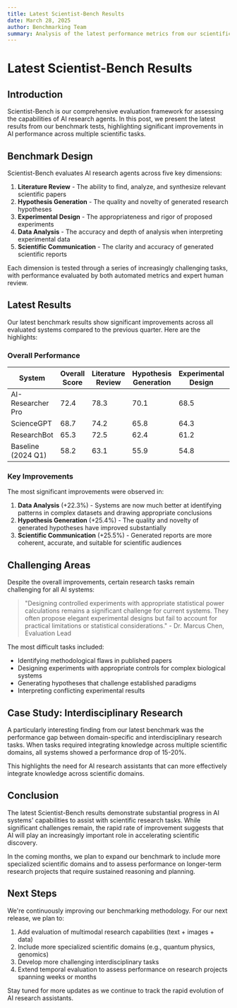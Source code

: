 ```yaml
---
title: Latest Scientist-Bench Results
date: March 28, 2025
author: Benchmarking Team
summary: Analysis of the latest performance metrics from our scientific agent benchmark.
---
```


# Latest Scientist-Bench Results

## Introduction

Scientist-Bench is our comprehensive evaluation framework for assessing the capabilities of AI research agents. In this post, we present the latest results from our benchmark tests, highlighting significant improvements in AI performance across multiple scientific tasks.

## Benchmark Design

Scientist-Bench evaluates AI research agents across five key dimensions:

1. **Literature Review** - The ability to find, analyze, and synthesize relevant scientific papers
2. **Hypothesis Generation** - The quality and novelty of generated research hypotheses
3. **Experimental Design** - The appropriateness and rigor of proposed experiments
4. **Data Analysis** - The accuracy and depth of analysis when interpreting experimental data
5. **Scientific Communication** - The clarity and accuracy of generated scientific reports

Each dimension is tested through a series of increasingly challenging tasks, with performance evaluated by both automated metrics and expert human review.

## Latest Results

Our latest benchmark results show significant improvements across all evaluated systems compared to the previous quarter. Here are the highlights:

### Overall Performance

| System | Overall Score | Literature Review | Hypothesis Generation | Experimental Design | Data Analysis | Scientific Communication |
|--------|--------------|-------------------|----------------------|---------------------|---------------|--------------------------|
| AI-Researcher Pro | 72.4 | 78.3 | 70.1 | 68.5 | 76.2 | 68.9 |
| ScienceGPT | 68.7 | 74.2 | 65.8 | 64.3 | 72.1 | 67.1 |
| ResearchBot | 65.3 | 72.5 | 62.4 | 61.2 | 68.7 | 61.7 |
| Baseline (2024 Q1) | 58.2 | 63.1 | 55.9 | 54.8 | 62.3 | 54.9 |

### Key Improvements

The most significant improvements were observed in:

1. **Data Analysis** (+22.3%) - Systems are now much better at identifying patterns in complex datasets and drawing appropriate conclusions
2. **Hypothesis Generation** (+25.4%) - The quality and novelty of generated hypotheses have improved substantially
3. **Scientific Communication** (+25.5%) - Generated reports are more coherent, accurate, and suitable for scientific audiences

## Challenging Areas

Despite the overall improvements, certain research tasks remain challenging for all AI systems:

> "Designing controlled experiments with appropriate statistical power calculations remains a significant challenge for current systems. They often propose elegant experimental designs but fail to account for practical limitations or statistical considerations." - Dr. Marcus Chen, Evaluation Lead

The most difficult tasks included:

* Identifying methodological flaws in published papers
* Designing experiments with appropriate controls for complex biological systems
* Generating hypotheses that challenge established paradigms
* Interpreting conflicting experimental results

## Case Study: Interdisciplinary Research

A particularly interesting finding from our latest benchmark was the performance gap between domain-specific and interdisciplinary research tasks. When tasks required integrating knowledge across multiple scientific domains, all systems showed a performance drop of 15-20%.

This highlights the need for AI research assistants that can more effectively integrate knowledge across scientific domains.

## Conclusion

The latest Scientist-Bench results demonstrate substantial progress in AI systems' capabilities to assist with scientific research tasks. While significant challenges remain, the rapid rate of improvement suggests that AI will play an increasingly important role in accelerating scientific discovery.

In the coming months, we plan to expand our benchmark to include more specialized scientific domains and to assess performance on longer-term research projects that require sustained reasoning and planning.

## Next Steps

We're continuously improving our benchmarking methodology. For our next release, we plan to:

1. Add evaluation of multimodal research capabilities (text + images + data)
2. Include more specialized scientific domains (e.g., quantum physics, genomics)
3. Develop more challenging interdisciplinary tasks
4. Extend temporal evaluation to assess performance on research projects spanning weeks or months

Stay tuned for more updates as we continue to track the rapid evolution of AI research assistants. 